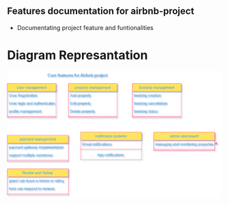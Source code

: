 ## Features documentation for airbnb-project

* Documentating project feature and funtionalities
# Diagram Represantation
![alt text](image.png)
